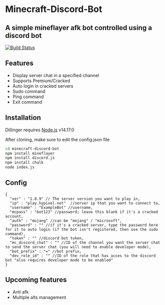 # Minecraft-Discord-Bot
## A simple mineflayer afk bot controlled using a discord bot

[![Build Status](https://travis-ci.org/joemccann/dillinger.svg?branch=master)](https://github.com/Sreenington/Minecraft-Discord-Bot)


## Features

- Display server chat in a specified channel
- Supports Premium/Cracked
- Auto login in cracked servers
- Sudo command 
- Ping command
- Exit command

## Installation

Dillinger requires [Node.js](https://nodejs.org/) v14.17.0

After cloning, make sure to edit the config.json file

```sh
cd minecraft-discord-bot
npm install mineflayer
npm install discord.js
npm install chalk
node index.js
```

## Config
```
{
  "ver" : "1.8.9" // The server version you want to play in,
  "ip" : "play.hypixel.net"  //server ip that you want to connect to,
  "username" : "ExampleBot" //username,
  "mcpass" : "bot123" //password; leave this blank if it's a cracked account,
  "auth" : "mojang" //can be "mojang" / "microsoft",
  "password" : "" //if it's a cracked server, type the password here for it to auto login (if the bot isn't registered, then use the sudo command),
  "token" : "" //discord bot token,
  "mc_discord_chat" : "" //ID of the channel you want the server chat to send the server chat (you will need to enable developer mode),
  "bot_prefix" : "=" //bot prefix,
  "dev_role_id" : "" //ID of the role that has acces to the discord bot "also requires developer mode to be enabled"
}
```

## Upcoming features

- Anti afk
- Multiple alts management

